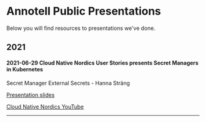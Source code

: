 # Annotell Public Presentations
Below you will find resources to presentations we've done.


## 2021
#### 2021-06-29 Cloud Native Nordics User Stories presents Secret Managers in Kubernetes
Secret Manager External Secrets - Hanna Sträng

[Presentation slides](https://github.com/annotell/public-presentations/blob/main/files/Secret_Manager_External_Secrets-Hanna_Strang.pdf)

[Cloud Native Nordics YouTube](https://youtu.be/5391ney886w)

---
